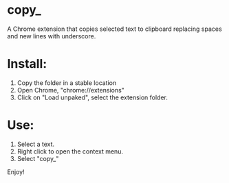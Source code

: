 # copy_
A Chrome extension that copies selected text to clipboard replacing spaces and new lines with underscore. 

# Install:
1. Copy the folder in a stable location
2. Open Chrome, "chrome://extensions"
3. Click on "Load unpaked", select the extension folder.

# Use:
1. Select a text. 
2. Right click to open the context menu.
3. Select "copy_"

Enjoy!
